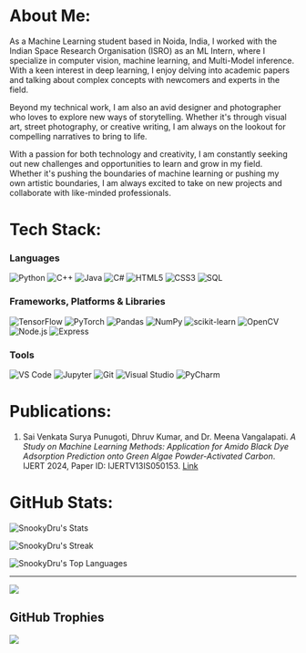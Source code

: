 # About Me:
As a Machine Learning student based in Noida, India, I worked with the Indian Space Research Organisation (ISRO) as an ML Intern, where I specialize in computer vision, machine learning, and Multi-Model inference. With a keen interest in deep learning, I enjoy delving into academic papers and talking about complex concepts with newcomers and experts in the field.

Beyond my technical work, I am also an avid designer and photographer who loves to explore new ways of storytelling. Whether it's through visual art, street photography, or creative writing, I am always on the lookout for compelling narratives to bring to life.

With a passion for both technology and creativity, I am constantly seeking out new challenges and opportunities to learn and grow in my field. Whether it's pushing the boundaries of machine learning or pushing my own artistic boundaries, I am always excited to take on new projects and collaborate with like-minded professionals.

# Tech Stack:

### Languages
![Python](https://img.shields.io/badge/python-3670A0?style=for-the-badge&logo=python&logoColor=ffdd54) ![C++](https://img.shields.io/badge/c++-%2300599C.svg?style=for-the-badge&logo=c%2B%2B&logoColor=white) ![Java](https://img.shields.io/badge/java-%23ED8B00.svg?style=for-the-badge&logo=java&logoColor=white) ![C#](https://img.shields.io/badge/csharp-%23239120.svg?style=for-the-badge&logo=csharp&logoColor=white) ![HTML5](https://img.shields.io/badge/html5-%23E34F26.svg?style=for-the-badge&logo=html5&logoColor=white) ![CSS3](https://img.shields.io/badge/css3-%231572B6.svg?style=for-the-badge&logo=css3&logoColor=white) ![SQL](https://img.shields.io/badge/sql-%2307405e.svg?style=for-the-badge&logo=sql&logoColor=white)

### Frameworks, Platforms & Libraries
![TensorFlow](https://img.shields.io/badge/TensorFlow-%23FF6F00.svg?style=for-the-badge&logo=TensorFlow&logoColor=white) ![PyTorch](https://img.shields.io/badge/PyTorch-%23EE4C2C.svg?style=for-the-badge&logo=PyTorch&logoColor=white) ![Pandas](https://img.shields.io/badge/pandas-%23150458.svg?style=for-the-badge&logo=pandas&logoColor=white) ![NumPy](https://img.shields.io/badge/numpy-%23013243.svg?style=for-the-badge&logo=numpy&logoColor=white) ![scikit-learn](https://img.shields.io/badge/scikit--learn-%23F7931E.svg?style=for-the-badge&logo=scikit-learn&logoColor=white) ![OpenCV](https://img.shields.io/badge/opencv-%23white.svg?style=for-the-badge&logo=opencv&logoColor=white) ![Node.js](https://img.shields.io/badge/node.js-6DA55F?style=for-the-badge&logo=node.js&logoColor=white) ![Express](https://img.shields.io/badge/express.js-%23404d59.svg?style=for-the-badge&logo=express&logoColor=%2361DAFB)

### Tools
![VS Code](https://img.shields.io/badge/VS%20Code-0078d7.svg?style=for-the-badge&logo=visual-studio-code&logoColor=white) ![Jupyter](https://img.shields.io/badge/Jupyter-%23F37626.svg?style=for-the-badge&logo=Jupyter&logoColor=white) ![Git](https://img.shields.io/badge/Git-%23F05033.svg?style=for-the-badge&logo=git&logoColor=white) ![Visual Studio](https://img.shields.io/badge/Visual%20Studio-5C2D91.svg?style=for-the-badge&logo=visual-studio&logoColor=white) ![PyCharm](https://img.shields.io/badge/pycharm-143?style=for-the-badge&logo=pycharm&logoColor=black&color=black&labelColor=green) 

# Publications:
1. Sai Venkata Surya Punugoti, Dhruv Kumar, and Dr. Meena Vangalapati. *A Study on Machine Learning Methods: Application for Amido Black Dye Adsorption Prediction onto Green Algae Powder-Activated Carbon*. IJERT 2024, Paper ID: IJERTV13IS050153. [Link](https://www.ijert.org/machine-learning-methods-application-for-amido-black-dye-adsorption-prediction-on-to-green-algae-powder-activated-carbon)

# GitHub Stats:
![SnookyDru's Stats](https://github-readme-stats.vercel.app/api?username=SnookyDru&theme=vue-dark&show_icons=true&hide_border=true&count_private=true)

![SnookyDru's Streak](https://github-readme-streak-stats.herokuapp.com/?user=SnookyDru&theme=vue-dark&hide_border=true)

![SnookyDru's Top Languages](https://github-readme-stats.vercel.app/api/top-langs/?username=SnookyDru&theme=vue-dark&show_icons=true&hide_border=true&layout=compact)

---

[![](https://visitcount.itsvg.in/api?id=SnookyDru&icon=0&color=0)](https://visitcount.itsvg.in)

## GitHub Trophies
![](https://github-profile-trophy.vercel.app/?username=SnookyDru&theme=radical&no-frame=false&no-bg=true&margin-w=4)

